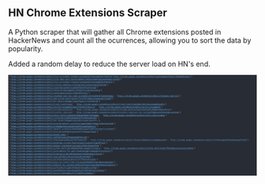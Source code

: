 ## HN Chrome Extensions Scraper

A Python scraper that will gather all Chrome extensions posted in HackerNews and count all the ocurrences, allowing you to sort the data by popularity.

Added a random delay to reduce the server load on HN's end.

![Terminal output](img/terminal_output.png)
